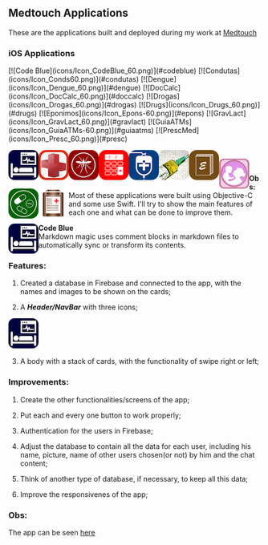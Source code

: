 ## Medtouch Applications

These are the applications built and deployed during my work at [Medtouch](https://www.medtouch.com.br)

### iOS Applications 
<p align:"center">
[![Code Blue](icons/Icon_CodeBlue_60.png)](#codeblue)  [![Condutas](icons/Icon_Conds60.png)](#condutas)  [![Dengue](icons/Icon_Dengue_60.png)](#dengue)
[![DocCalc](icons/Icon_DocCalc_60.png)](#doccalc)  [![Drogas](icons/Icon_Drogas_60.png)](#drogas)  [![Drugs](icons/Icon_Drugs_60.png)](#drugs)
[![Eponimos](icons/Icon_Epons-60.png)](#epons)  [![GravLact](icons/Icon_GravLact_60.png)](#gravlact)  [![GuiaATMs](icons/Icon_GuiaATMs-60.png)](#guiaatms)
[![PrescMed](icons/Icon_Presc_60.png)](#presc)
</p>
<a href="#obs"><img align="left" src="icons/Icon_CodeBlue_60.png"></a>&nbsp;&nbsp;&nbsp;<a href="#obs"><img align="left" src="icons/Icon_Conds60.png"></a>&nbsp;&nbsp;&nbsp;<a href="#obs"><img align="left" src="icons/Icon_Dengue_60.png"></a>&nbsp;&nbsp;&nbsp;<a href="#obs"><img align="left" src="icons/Icon_DocCalc_60.png"></a>&nbsp;&nbsp;&nbsp;<a href="#obs"><img align="left" src="icons/Icon_Drogas_60.png"></a>&nbsp;&nbsp;&nbsp;<a href="#obs"><img align="left" src="icons/Icon_Drugs_60.png"></a>&nbsp;&nbsp;&nbsp;<a href="#obs"><img align="left" src="icons/Icon_Epons-60.png"></a>&nbsp;&nbsp;&nbsp;<a href="#obs"><img align="left" src="icons/Icon_GravLact_60.png"></a>&nbsp;&nbsp;&nbsp;<a href="#obs"><img align="left" src="icons/Icon_GuiaATMs-60.png"></a>&nbsp;&nbsp;&nbsp;<a href="#obs"><img align="left" src="icons/Icon_Presc_60.png"></a>


<strong>Obs:</strong> Most of these applications were built using Objective-C and some use Swift.  I'll try to show the main features of each one and what can be done to improve them.

<img align="left" src="icons/Icon_CodeBlue_60.png"><b>Code Blue</b><br>Markdown magic uses comment blocks in markdown files to automatically sync or transform its contents.

### Features: 
1. Created a database in Firebase and connected to the app, with the names and images to be shown on the cards;

2. A ***Header/NavBar*** with three icons;

[![Header](icons/Icon_CodeBlue_60.png)](https://www.medtouch.com.br)

3. A body with a stack of cards, with the functionality of swipe right or left;

### Improvements:

1. Create the other functionalities/screens of the app;

2. Put each and every one button to work properly;

2. Authentication for the users in Firebase;

3. Adjust the database to contain all the data for each user, including his name, picture, name of other users chosen(or not) by him and the chat content;

4. Think of another type of database, if necessary, to keep all this data;

5. Improve the responsivenes of the app;



### Obs:
The app can be seen [here](https://tinder-clone-c1a91.web.app)


